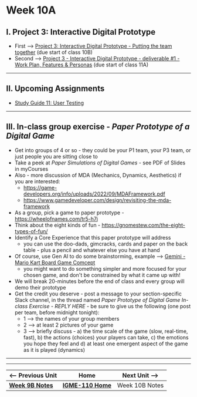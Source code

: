 # Week 10A

## I. Project 3: Interactive Digital Prototype
- First --> [Project 3: Interactive Digital Prototype - Putting the team together](../documents/p3-put-team-together.md) (due start of class 10B)
- Second --> [Project 3 - Interactive Digital Prototype - deliverable #1 - Work Plan, Features & Personas](../documents/p3-work-plan.md) (due start of class 11A)

---

## II. Upcoming  Assignments

- [Study Guide 11: User Testing](https://docs.google.com/document/d/1f5h_8OBTGzORzFFOK5QamQqt4XgW4_Xe_ERmpZ9bmU0/edit?usp=sharing)

---

## III. In-class group exercise - *Paper Prototype of a Digital Game*
- Get into groups of 4 or so - they could be your P1 team, your P3 team, or just people you are sitting close to
- Take a peek at *Paper Simulations of Digital Games* - see PDF of Slides in myCourses
- Also - more discussion of MDA (Mechanics, Dynamics, Aesthetics) if you are interested:
  - https://game-developers.org/info/uploads/2022/09/MDAFramework.pdf
  - https://www.gamedeveloper.com/design/revisiting-the-mda-framework
- As a group, pick a game to paper prototype - https://wheelofnames.com/tr5-h7j
- Think about the eight kinds of fun - https://gnomestew.com/the-eight-types-of-fun/
- Identify a Core Experience that this paper prototype will address
  - you can use the doo-dads, gimcracks, cards and paper on the back table - plus a pencil and whatever else you have at hand
- Of course, use Gen AI to do some brainstorming, example --> [Gemini - Mario Kart Board Game Comcept](https://gemini.google.com/share/d3785c866884)
  - you might want to do something simpler and more focused for your chosen game, and don't be constrained by what it came up with!
- We will break 20-minutes before the end of class and every group will demo their prototype
- Get the credit you deserve - post a message to your section-specific Slack channel, in the thread named *Paper Prototype of Digital Game In-class Exercise - REPLY HERE* - be sure to give us the following (one post per team, before midnight tonight):
  - 1 --> the names of your group members
  - 2 --> at least 2 pictures of your game
  - 3 --> briefly discuss - a) the time scale of the game (slow, real-time, fast), b) the actions (choices) your players can take, c) the emotions you hope they feel and d) at least one emergent aspect of the game as it is played (dynamics) 


---
---

| <-- Previous Unit | Home | Next Unit -->
| --- | --- | --- 
|   [**Week 9B Notes**](9B.md)  |  [**IGME-110 Home**](../) | Week 10B Notes
